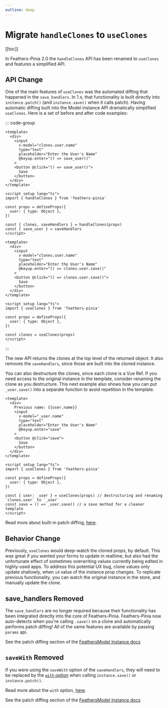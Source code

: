 ```yaml
---
outline: deep
---
```


<script setup>
import Badge from '../components/Badge.vue'
import BlockQuote from '../components/BlockQuote.vue'
</script>

# Migrate `handleClones` to `useClones`

[[toc]]

In Feathers-Pinia 2.0 the `handleClones` API has been renamed to `useClones` and features a simplified API.

## API Change

One of the main features of `useClones` was the automated diffing that happened in the `save_handlers`. In 1.x, that
functionality is built directly into `instance.patch()` (and `instance.save()` when it calls patch). Having automatic
diffing built into the Model instance API dramatically simplified `useClones`.  Here is a set of before and after code
examples:

::: code-group

```vue [handleClones (old)]
<template>
  <div>
    <input
      v-model="clones.user.name"
      type="text"
      placeholder="Enter the User's Name"
      @keyup.enter="() => save_user()"
    >
    <button @click="() => save_user()">
      Save
    </button>
  </div>
</template>

<script setup lang="ts">
import { handleClones } from 'feathers-pinia'

const props = defineProps({
  user: { type: Object },
})

const { clones, saveHandlers } = handleClones(props)
const { save_user } = saveHandlers
</script>
```

```vue [useClones (new)]
<template>
  <div>
    <input
      v-model="clones.user.name"
      type="text"
      placeholder="Enter the User's Name"
      @keyup.enter="() => clones.user.save()"
    >
    <button @click="() => clones.user.save()">
      Save
    </button>
  </div>
</template>

<script setup lang="ts">
import { useClones } from 'feathers-pinia'

const props = defineProps({
  user: { type: Object },
})

const clones = useClones(props)
</script>
```

:::

The new API returns the clones at the top level of the returned object. It also removes the `saveHandlers`, since those are built into the cloned instance.

You can also destructure the clones, since each clone is a Vue Ref. If you need access to the original instance in the template, consider renaming the clone as you destructure. This next example also shows how you can put `_user.save()` into a separate function to avoid repetition in the template.

```vue
<template>
  <div>
    Previous name: {{user.name}}
    <input
      v-model="_user.name"
      type="text"
      placeholder="Enter the User's Name"
      @keyup.enter="save"
    >
    <button @click="save">
      Save
    </button>
  </div>
</template>

<script setup lang="ts">
import { useClones } from 'feathers-pinia'

const props = defineProps({
  user: { type: Object },
})

const { user: _user } = useClones(props) // destructuring and renaming `clones.user` to `_user`
const save = () => _user.save() // a save method for a cleaner template
</script>
```

Read more about built-in patch diffing, [here](./use-clones#automatic-patch-diffing).

## Behavior Change

Previously, `useClones` would deep-watch the cloned props, by default. This was great if you wanted your forms to update in realtime, but also had the unfortunate effect of sometimes overwriting values currently being edited in highly-used apps. To address this potential UX bug, clone values only update shallowly, when `id` value of the instance prop changes.  To replicate previous functionality, you can watch the original instance in the store, and manually update the clone.

## save_handlers Removed

The `save_handlers` are no longer required because their functionality has been integrated directly into the core of
Feathers-Pinia. Feathers-Pinia now auto-detects when you're calling `.save()` on a clone and automatically performs
patch diffing! All of the same features are available by passing `params` api.

See the patch diffing section of the [FeathersModel Instance docs](use-feathers-model-instances#patch-diffing)

## `saveWith` Removed

If you were using the `saveWith` option of the `saveHandlers`, they will need to be replaced by the [`with` option](./whats-new#always-save-certain-props) when calling `instance.save()` or `instance.patch()`.

Read more about the `with` option, [here](./whats-new#always-save-certain-props).

See the patch diffing section of the [FeathersModel Instance docs](use-feathers-model-instances#patch-diffing)
